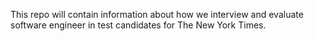 This repo will contain information about how we interview and evaluate software engineer in test candidates for The New York Times. 


